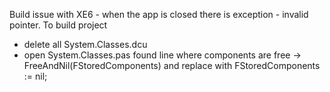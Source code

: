 Build issue with XE6 - when the app is closed there is exception - invalid pointer.
To build project
  - delete all System.Classes.dcu
  - open System.Classes.pas found line where components are free -> FreeAndNil(FStoredComponents) and replace with FStoredComponents := nil;
